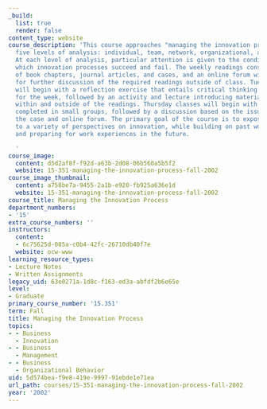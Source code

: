 ```yaml
---
_build:
  list: true
  render: false
content_type: website
course_description: 'This course approaches "managing the innovation process" through
  five levels of analysis: individual, team, network, organizational, and industrial.
  At each level of analysis, particular attention is given to the conditions under
  which innovation processes succeed and fail. The weekly readings consist of a mixture
  of book chapters, journal articles, and cases, and an online forum will be used
  for further discussion of the required readings outside of class. Tuesday classes
  will begin with a reflection exercise that entails critical thinking about the topic
  for the week, followed by an activity and lecture introducing material found both
  within and outside of the readings. Thursday classes will begin with a case analysis
  completed in small groups, followed by a discussion based on the issues raised in
  the case and online forum. The primary goal of the course is to expose students
  to a variety of perspectives on innovation, while building on past work experiences
  and preparing for work experiences in the future.

  '
course_image:
  content: d5d2af8f-f92d-a63b-2d08-06b560a5b5f2
  website: 15-351-managing-the-innovation-process-fall-2002
course_image_thumbnail:
  content: a758be7a-9455-2a1b-e920-fb925a636e1d
  website: 15-351-managing-the-innovation-process-fall-2002
course_title: Managing the Innovation Process
department_numbers:
- '15'
extra_course_numbers: ''
instructors:
  content:
  - 6c75625d-085a-c0b4-42fc-26710db40f7e
  website: ocw-www
learning_resource_types:
- Lecture Notes
- Written Assignments
legacy_uid: 63e0271a-1d8c-f163-ed3a-abfdf2b6e65e
level:
- Graduate
primary_course_number: '15.351'
term: Fall
title: Managing the Innovation Process
topics:
- - Business
  - Innovation
- - Business
  - Management
- - Business
  - Organizational Behavior
uid: 5d574bea-f9e8-419e-9997-91ebde1e71ea
url_path: courses/15-351-managing-the-innovation-process-fall-2002
year: '2002'
---
```


